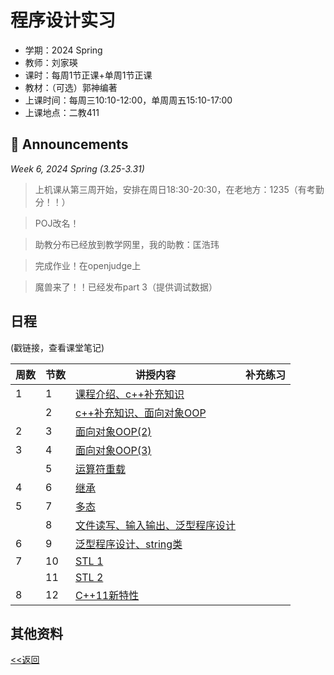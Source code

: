 # 程序设计实习

* 学期：2024 Spring
* 教师：刘家瑛
* 课时：每周1节正课+单周1节正课
* 教材：（可选）郭神编著
* 上课时间：每周三10:10-12:00，单周周五15:10-17:00
* 上课地点：二教411

## 📢 Announcements

*Week 6, 2024 Spring (3.25-3.31)*

> 上机课从第三周开始，安排在周日18:30-20:30，在老地方：1235（有考勤分！！）

> POJ改名！

> 助教分布已经放到教学网里，我的助教：匡浩玮

> 完成作业！在openjudge上

> 魔兽来了！！已经发布part 3（提供调试数据）

## 日程
(戳链接，查看课堂笔记)

| 周数 |节数| 讲授内容 | 补充练习 |
| ---- |----| -------- | -------- |
|1|1|[课程介绍、c++补充知识](https://calvinxiaocao.github.io/courses/practice-of-programming/lec1.html)||
||2|[c++补充知识、面向对象OOP](https://calvinxiaocao.github.io/courses/practice-of-programming/lec2.html)||
|2|3|[面向对象OOP(2)](https://calvinxiaocao.github.io/courses/practice-of-programming/lec3.html)||
|3|4|[面向对象OOP(3)](https://calvinxiaocao.github.io/courses/practice-of-programming/lec4.html)||
||5|[运算符重载](https://calvinxiaocao.github.io/courses/practice-of-programming/lec5.html)||
|4|6|[继承](https://calvinxiaocao.github.io/courses/practice-of-programming/lec6.html)||
|5|7|[多态](https://calvinxiaocao.github.io/courses/practice-of-programming/lec7.html)||
||8|[文件读写、输入输出、泛型程序设计](https://calvinxiaocao.github.io/courses/practice-of-programming/lec8.html)||
|6|9|[泛型程序设计、string类](https://calvinxiaocao.github.io/courses/practice-of-programming/lec9.html)||
|7|10|[STL 1](https://calvinxiaocao.github.io/courses/practice-of-programming/lec10.html)||
||11|[STL 2](https://calvinxiaocao.github.io/courses/practice-of-programming/lec11.html)||
|8|12|[C++11新特性](https://calvinxiaocao.github.io/courses/practice-of-programming/lec12.html)||

## 其他资料

[<<返回](university_courses)